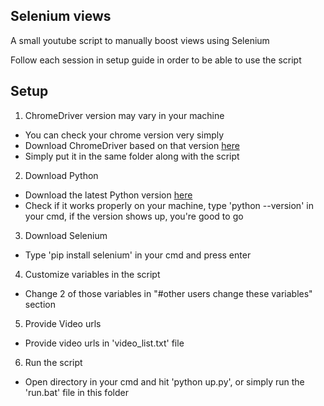 ## Selenium views

A small youtube script to manually boost views using Selenium

Follow each session in setup guide in order to be able to use the script

## Setup

1. ChromeDriver version may vary in your machine 

  - You can check your chrome version very simply
  - Download ChromeDriver based on that version [here](https://chromedriver.chromium.org/downloads)
  - Simply put it in the same folder along with the script

2. Download Python 

  - Download the latest Python version [here](https://www.python.org/downloads/)
  - Check if it works properly on your machine, type 'python --version' in your cmd, if the version shows up, you're good to go

3. Download Selenium

  - Type 'pip install selenium' in your cmd and press enter

4. Customize variables in the script

  - Change 2 of those variables in "#other users change these variables" section

5. Provide Video urls

  - Provide video urls in 'video_list.txt' file

6. Run the script

  - Open directory in your cmd and hit 'python up.py', or simply run the 'run.bat' file in this folder
